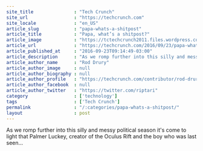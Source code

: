 ```yaml
---
site_title               : "Tech Crunch"
site_url                 : "https://techcrunch.com"
site_locale              : "en_US"
article_slug             : "papa-whats-a-shitpost"
article_title            : "Papa, what’s a shitpost?"
article_image            : "https://tctechcrunch2011.files.wordpress.com/2016/09/whats-a-shitpost.jpg?w=764&h=400&crop=1"
article_url              : "https://techcrunch.com/2016/09/23/papa-whats-a-shitpost/"
article_published_at     : "2016-09-23T09:14:49-03:00"
article_description      : "As we romp further into this silly and messy political season it's come to light that Palmer Luckey, creator of the Oculus Rift and the boy who was last seen..."
article_author_name      : "Rod Drury"
article_author_image     : null
article_author_biography : null
article_author_profile   : "https://techcrunch.com/contributor/rod-drury/"
article_author_facebook  : null
article_author_twitter   : "https://twitter.com/riptari"
category                 : ['technology']
tags                     : ['Tech Crunch']
permalink                : "/:categories/papa-whats-a-shitpost/"
layout                   : post
---
```


As we romp further into this silly and messy political season it's come to light that Palmer Luckey, creator of the Oculus Rift and the boy who was last seen...
